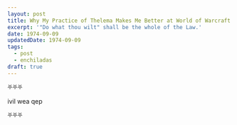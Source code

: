 ```yaml
---
layout: post
title: Why My Practice of Thelema Makes Me Better at World of Warcraft
excerpt: '"Do what thou wilt" shall be the whole of the Law.'
date: 1974-09-09
updatedDate: 1974-09-09
tags:
  - post
  - enchiladas
draft: true
---
```


⛧⛧⛧

ivil wea qep

⛧⛧⛧
